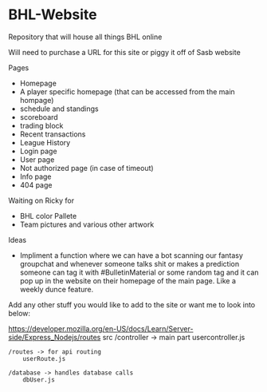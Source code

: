 # BHL-Website
Repository that will house all things BHL online

Will need to purchase a URL for this site or piggy it off of Sasb website

Pages
- Homepage
- A player specific homepage (that can be accessed from the main hompage)
- schedule and standings
- scoreboard
- trading block
- Recent transactions
- League History
- Login page
- User page
- Not authorized page (in case of timeout)
- Info page
- 404 page

Waiting on Ricky for
- BHL color Pallete
- Team pictures and various other artwork

Ideas
- Impliment a function where we can have a bot scanning our fantasy groupchat and whenever someone talks shit or makes a prediction someone can tag it with #BulletinMaterial or some random tag and it can pop up in the website on their homepage of the main page.  Like a weekly dunce feature.

Add any other stuff you would like to add to the site or want me to look into below:


https://developer.mozilla.org/en-US/docs/Learn/Server-side/Express_Nodejs/routes
src
    /controller -> main part
        usercontroller.js

    /routes -> for api routing
        userRoute.js

    /database -> handles database calls
        dbUser.js
    
    